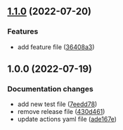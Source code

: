 ## [1.1.0](https://github.com/Hanachi/test-semantic/compare/v1.0.0...v1.1.0) (2022-07-20)


### Features

* add feature file ([36408a3](https://github.com/Hanachi/test-semantic/commit/36408a3fe320e3b3c8cbb748d97c2d26884e0d4e))

## 1.0.0 (2022-07-19)


### Documentation changes

* add new test file ([7eedd78](https://github.com/Hanachi/test-semantic/commit/7eedd7877a19b6df1d8f50f28f3eca5a5b6ff218))
* remove release file ([430d461](https://github.com/Hanachi/test-semantic/commit/430d4618ca974e28c7dcd86593bb99e808eb5495))
* update actions yaml file ([ade167e](https://github.com/Hanachi/test-semantic/commit/ade167ea053be8350d12798e33ec3214392baf83))

